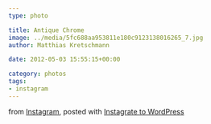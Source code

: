 ```yaml
---
type: photo

title: Antique Chrome
image: ../media/5fc688aa953811e180c9123138016265_7.jpg
author: Matthias Kretschmann

date: 2012-05-03 15:55:15+00:00

category: photos
tags:
- instagram
---
```


from [Instagram](http://instagr.am), posted with [Instagrate to WordPress](http://www.polevaultweb.com/plugins/instagrate-to-wordpress/)


